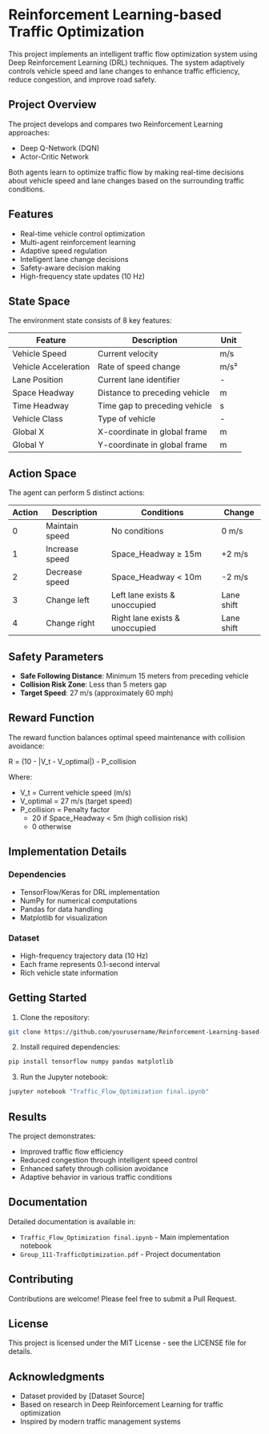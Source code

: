 # Reinforcement Learning-based Traffic Optimization

This project implements an intelligent traffic flow optimization system using Deep Reinforcement Learning (DRL) techniques. The system adaptively controls vehicle speed and lane changes to enhance traffic efficiency, reduce congestion, and improve road safety.

## Project Overview

The project develops and compares two Reinforcement Learning approaches:
- Deep Q-Network (DQN)
- Actor-Critic Network

Both agents learn to optimize traffic flow by making real-time decisions about vehicle speed and lane changes based on the surrounding traffic conditions.

## Features

- Real-time vehicle control optimization
- Multi-agent reinforcement learning
- Adaptive speed regulation
- Intelligent lane change decisions
- Safety-aware decision making
- High-frequency state updates (10 Hz)

## State Space

The environment state consists of 8 key features:

| Feature | Description | Unit |
|---------|-------------|------|
| Vehicle Speed | Current velocity | m/s |
| Vehicle Acceleration | Rate of speed change | m/s² |
| Lane Position | Current lane identifier | - |
| Space Headway | Distance to preceding vehicle | m |
| Time Headway | Time gap to preceding vehicle | s |
| Vehicle Class | Type of vehicle | - |
| Global X | X-coordinate in global frame | m |
| Global Y | Y-coordinate in global frame | m |

## Action Space

The agent can perform 5 distinct actions:

| Action | Description | Conditions | Change |
|--------|-------------|------------|---------|
| 0 | Maintain speed | No conditions | 0 m/s |
| 1 | Increase speed | Space_Headway ≥ 15m | +2 m/s |
| 2 | Decrease speed | Space_Headway < 10m | -2 m/s |
| 3 | Change left | Left lane exists & unoccupied | Lane shift |
| 4 | Change right | Right lane exists & unoccupied | Lane shift |

## Safety Parameters

- **Safe Following Distance**: Minimum 15 meters from preceding vehicle
- **Collision Risk Zone**: Less than 5 meters gap
- **Target Speed**: 27 m/s (approximately 60 mph)

## Reward Function

The reward function balances optimal speed maintenance with collision avoidance:

R = (10 - |V_t - V_optimal|) - P_collision

Where:
- V_t = Current vehicle speed (m/s)
- V_optimal = 27 m/s (target speed)
- P_collision = Penalty factor
  - 20 if Space_Headway < 5m (high collision risk)
  - 0 otherwise

## Implementation Details

### Dependencies
- TensorFlow/Keras for DRL implementation
- NumPy for numerical computations
- Pandas for data handling
- Matplotlib for visualization

### Dataset
- High-frequency trajectory data (10 Hz)
- Each frame represents 0.1-second interval
- Rich vehicle state information

## Getting Started

1. Clone the repository:
```bash
git clone https://github.com/yourusername/Reinforcement-Learning-based-Traffic-Optimization.git
```

2. Install required dependencies:
```bash
pip install tensorflow numpy pandas matplotlib
```

3. Run the Jupyter notebook:
```bash
jupyter notebook "Traffic_Flow_Optimization final.ipynb"
```

## Results

The project demonstrates:
- Improved traffic flow efficiency
- Reduced congestion through intelligent speed control
- Enhanced safety through collision avoidance
- Adaptive behavior in various traffic conditions

## Documentation

Detailed documentation is available in:
- `Traffic_Flow_Optimization final.ipynb` - Main implementation notebook
- `Group_111-TrafficOptimization.pdf` - Project documentation

## Contributing

Contributions are welcome! Please feel free to submit a Pull Request.

## License

This project is licensed under the MIT License - see the LICENSE file for details.

## Acknowledgments

- Dataset provided by [Dataset Source]
- Based on research in Deep Reinforcement Learning for traffic optimization
- Inspired by modern traffic management systems